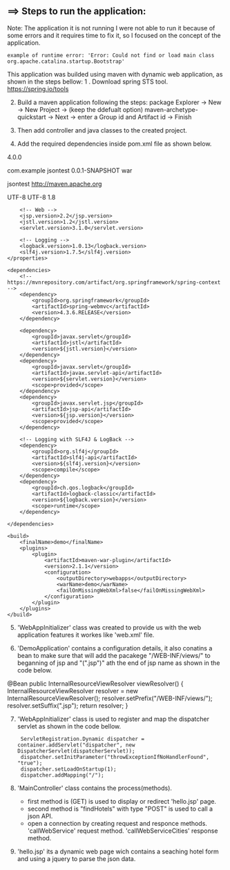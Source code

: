 ==> Steps to run the application:
-----------------------------------
Note: The application it is not running I were not able to run it because of some errors
	  and it requires time to fix it, so I focused on the concept of the application.
	  
	example of runtime error: 'Error: Could not find or load main class org.apache.catalina.startup.Bootstrap'


This application was builded using maven with dynamic web application, as shown in the steps bellow:
1 . Download spring STS tool.
https://spring.io/tools

2. Build a maven application following the steps:
package Explorer -> New -> New Project -> (keep the ddefualt option) maven-archetype-quickstart
-> Next -> enter a Group id and Artifact id -> Finish

3. Then add controller and java classes to the created project.

4. Add the required dependencies inside pom.xml file as shown below.

<project xmlns="http://maven.apache.org/POM/4.0.0" xmlns:xsi="http://www.w3.org/2001/XMLSchema-instance"
  xsi:schemaLocation="http://maven.apache.org/POM/4.0.0 http://maven.apache.org/xsd/maven-4.0.0.xsd">
  <modelVersion>4.0.0</modelVersion>

  <groupId>com.example</groupId>
  <artifactId>jsontest</artifactId>
  <version>0.0.1-SNAPSHOT</version>
  <packaging>war</packaging>

  <name>jsontest</name>
  <url>http://maven.apache.org</url>

  <properties>
		<project.build.sourceEncoding>UTF-8</project.build.sourceEncoding>
		<project.reporting.outputEncoding>UTF-8</project.reporting.outputEncoding>
		<java.version>1.8</java.version>

		<!-- Web -->
		<jsp.version>2.2</jsp.version>
		<jstl.version>1.2</jstl.version>
		<servlet.version>3.1.0</servlet.version>
		
		<!-- Logging -->
		<logback.version>1.0.13</logback.version>
		<slf4j.version>1.7.5</slf4j.version>
	</properties>

	<dependencies>
		<!-- https://mvnrepository.com/artifact/org.springframework/spring-context -->
		<dependency>
			<groupId>org.springframework</groupId>
			<artifactId>spring-webmvc</artifactId>
			<version>4.3.6.RELEASE</version>
		</dependency>

		<dependency>
			<groupId>javax.servlet</groupId>
			<artifactId>jstl</artifactId>
			<version>${jstl.version}</version>
		</dependency>
		<dependency>
			<groupId>javax.servlet</groupId>
			<artifactId>javax.servlet-api</artifactId>
			<version>${servlet.version}</version>
			<scope>provided</scope>
		</dependency>
		<dependency>
			<groupId>javax.servlet.jsp</groupId>
			<artifactId>jsp-api</artifactId>
			<version>${jsp.version}</version>
			<scope>provided</scope>
		</dependency>
		
		<!-- Logging with SLF4J & LogBack -->
		<dependency>
			<groupId>org.slf4j</groupId>
			<artifactId>slf4j-api</artifactId>
			<version>${slf4j.version}</version>
			<scope>compile</scope>
		</dependency>
		<dependency>
			<groupId>ch.qos.logback</groupId>
			<artifactId>logback-classic</artifactId>
			<version>${logback.version}</version>
			<scope>runtime</scope>
		</dependency>

	</dependencies>
	
	<build>
		<finalName>demo</finalName>
		<plugins>
			<plugin>
				<artifactId>maven-war-plugin</artifactId>
				<version>2.1.1</version>
				<configuration>
					<outputDirectory>webapps</outputDirectory>
					<warName>demo</warName>
					<failOnMissingWebXml>false</failOnMissingWebXml>
				</configuration>
			</plugin>
		</plugins>
	</build>
	
</project>

5. 'WebAppInitializer' class was created to provide us with the web 
application features it workes like 'web.xml' file.

6. 'DemoApplication' contains a configuration details, it also conatins a bean 
to make sure that will add the pacakege "/WEB-INF/views/" to beganning of jsp
and "(".jsp")" ath the end of jsp name as shown in the code below.

@Bean
    public InternalResourceViewResolver viewResolver() {
        InternalResourceViewResolver resolver = new InternalResourceViewResolver();
        resolver.setPrefix("/WEB-INF/views/");
        resolver.setSuffix(".jsp");
        return resolver;
    }

7. 'WebAppInitializer' class is used to register and map the dispatcher servlet as shown 
in the code bellow.

		ServletRegistration.Dynamic dispatcher = container.addServlet("dispatcher", new DispatcherServlet(dispatcherServlet));
        dispatcher.setInitParameter("throwExceptionIfNoHandlerFound", "true");
        dispatcher.setLoadOnStartup(1);
        dispatcher.addMapping("/");
		
8. 'MainController' class contains the process(methods).
	- first method is (GET) is used to display or redirect
	  'hello.jsp' page.
	- second method is "findHotels" with type "POST" is 
	  used to call a json API.
	- open a connection by creating request and responce methods.
	'callWebService' request method.
	'callWebServiceCities' response method.
	
	
9. 'hello.jsp' its a dynamic web page wich contains a seaching hotel form
	and using a jquery to parse the json data.


	  



